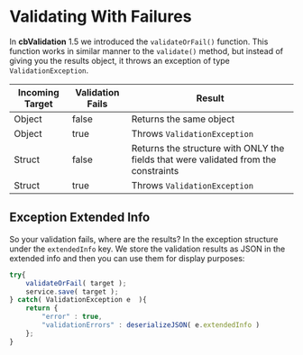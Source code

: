 # Validating With Failures

In **cbValidation** 1.5 we introduced the `validateOrFail()` function.  This function works in similar manner to the `validate()` method, but instead of giving you the results object, it throws an exception of type `ValidationException`.

| Incoming Target | Validation Fails | Result                                                                              |
| --------------- | ---------------- | ----------------------------------------------------------------------------------- |
| Object          | false            | Returns the same object                                                             |
| Object          | true             | Throws `ValidationException`                                                        |
| Struct          | false            | Returns the structure with ONLY the fields that were validated from the constraints |
| Struct          | true             | Throws `ValidationException`                                                        |

## Exception Extended Info

So your validation fails, where are the results? In the exception structure under the `extendedInfo` key.  We store the validation results as JSON in the extended info and then you can use them for display purposes:

```javascript
try{
    validateOrFail( target );
    service.save( target );
} catch( ValidationException e  ){
    return {
        "error" : true,
        "validationErrors" : deserializeJSON( e.extendedInfo )
    };
}
```

&#x20;
